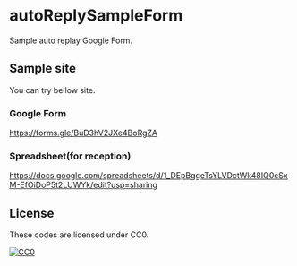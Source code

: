 # autoReplySampleForm
Sample auto replay Google Form. 

## Sample site  
You can try bellow site.

### Google Form  
https://forms.gle/BuD3hV2JXe4BoRgZA

### Spreadsheet(for reception)
https://docs.google.com/spreadsheets/d/1_DEpBggeTsYLVDctWk48IQ0cSxM-EfOiDoP5t2LUWYk/edit?usp=sharing

## License
These codes are licensed under CC0.

[![CC0](http://i.creativecommons.org/p/zero/1.0/88x31.png "CC0")](http://creativecommons.org/publicdomain/zero/1.0/deed.ja)
